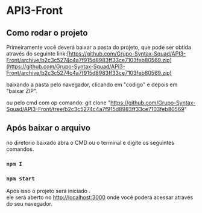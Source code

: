 # API3-Front

## Como rodar o projeto

Primeiramente você deverá baixar a  pasta do projeto, que pode ser obtida através do seguinte link:[https://github.com/Grupo-Syntax-Squad/API3-Front/archive/b2c3c5274c4a7f915d8983ff33ce7103feb80569.zip](https://github.com/Grupo-Syntax-Squad/API3-Front/archive/b2c3c5274c4a7f915d8983ff33ce7103feb80569.zip)

baixando a pasta pelo navegador, clicando em "codigo" e depois em "baixar ZIP".

ou pelo cmd com op comando: git clone "https://github.com/Grupo-Syntax-Squad/API3-Front/tree/b2c3c5274c4a7f915d8983ff33ce7103feb80569"

## Após baixar o arquivo

no diretorio baixado abra o CMD ou o terminal e digite os seguintes comandos.

### `npm I`

### `npm start`

Após isso o projeto será iniciado .\
ele será aberto no [http://localhost:3000](http://localhost:3000) onde você poderá acessar através do seu navegador.